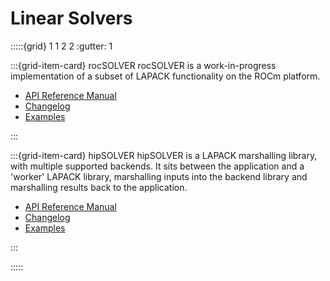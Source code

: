 # Linear Solvers

:::::{grid} 1 1 2 2
:gutter: 1

:::{grid-item-card} rocSOLVER
rocSOLVER is a work-in-progress implementation of a subset of LAPACK functionality on the ROCm platform.

- [API Reference Manual](https://rocmdocs.amd.com/projects/rocSOLVER/en/rtd/)
- [Changelog](https://github.com/ROCmSoftwarePlatform/rocSOLVER/blob/develop/CHANGELOG.md)
- [Examples](https://github.com/ROCmSoftwarePlatform/rocSOLVER/tree/develop/clients/samples)

:::

:::{grid-item-card} hipSOLVER
hipSOLVER is a LAPACK marshalling library, with multiple supported backends. It sits between the
application and a 'worker' LAPACK library, marshalling inputs into the backend library and marshalling
results back to the application.

- [API Reference Manual](https://rocmdocs.amd.com/projects/hipSOLVER/en/rtd/)
- [Changelog](https://github.com/ROCmSoftwarePlatform/hipSOLVER/blob/develop/CHANGELOG.md)
- [Examples](https://github.com/ROCmSoftwarePlatform/hipSOLVER/tree/develop/clients/samples)

:::

:::::
